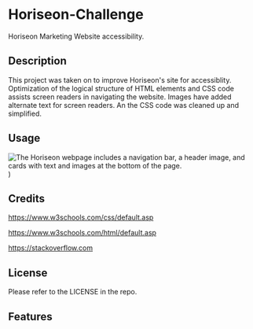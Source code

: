 # Horiseon-Challenge
Horiseon Marketing Website accessibility.

## Description
This project was taken on to improve Horiseon's site for accessiblity. Optimization of the logical structure of HTML elements and CSS code assists screen readers in navigating the website. Images have added alternate text for screen readers. An the CSS code was cleaned up and simplified.

## Usage



![The Horiseon webpage includes a navigation bar, a header image, and cards with text and images at the bottom of the page.](/Horiseon-Challenge/assets/images/fullpageimage.png))

## Credits
https://www.w3schools.com/css/default.asp

https://www.w3schools.com/html/default.asp

https://stackoverflow.com


## License
Please refer to the LICENSE in the repo.

## Features


